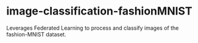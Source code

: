 # image-classification-fashionMNIST
Leverages Federated Learning to process and classify images of the fashion-MNIST dataset.

